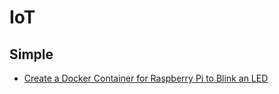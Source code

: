# IoT

## Simple

* [Create a Docker Container for Raspberry Pi to Blink an LED](https://iotbytes.wordpress.com/create-your-first-docker-container-for-raspberry-pi-to-blink-an-led/)
